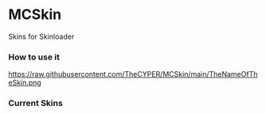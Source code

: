 # MCSkin
Skins for Skinloader
### How to use it
https://raw.githubusercontent.com/TheCYPER/MCSkin/main/TheNameOfTheSkin.png
### Current Skins
